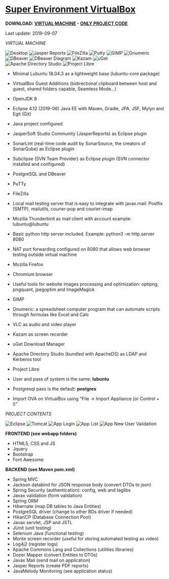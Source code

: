# [Super Environment VirtualBox](https://virtual-machines.github.io/Super-Environment-VirtualBox)

**DOWNLOAD: [VIRTUAL MACHINE](https://github.com/Virtual-Machines/Super-Environment-VirtualBox/releases/download/latest/DavidSuperEnvironment.ova) - [ONLY PROJECT CODE](https://github.com/Virtual-Machines/Super-Environment-VirtualBox/archive/master.zip)**

Last update: 2019-09-07

*VIRTUAL MACHINE*

![Desktop](https://raw.githubusercontent.com/Virtual-Machines/Super-Environment-VirtualBox/master/desktop.png)
![Jasper Reports](https://raw.githubusercontent.com/Virtual-Machines/Super-Environment-VirtualBox/master/jasperreports.png)
![FileZilla](https://raw.githubusercontent.com/Virtual-Machines/Super-Environment-VirtualBox/master/filezilla.png)
![Putty](https://raw.githubusercontent.com/Virtual-Machines/Super-Environment-VirtualBox/master/putty.png)
![GIMP](https://raw.githubusercontent.com/Virtual-Machines/Super-Environment-VirtualBox/master/gimp.png)
![Gnumeric](https://raw.githubusercontent.com/Virtual-Machines/Super-Environment-VirtualBox/master/gnumeric.png)
![DBeaver](https://raw.githubusercontent.com/Virtual-Machines/Super-Environment-VirtualBox/master/dbeaver.png)
![DBeaver Diagram](https://raw.githubusercontent.com/Virtual-Machines/Super-Environment-VirtualBox/master/dbeaverDiagram.png)
![Kazam](https://raw.githubusercontent.com/Virtual-Machines/Super-Environment-VirtualBox/master/kazam.png)
![uGet](https://raw.githubusercontent.com/Virtual-Machines/Super-Environment-VirtualBox/master/uget.png)
![Apache Directory Studio](https://raw.githubusercontent.com/Virtual-Machines/Super-Environment-VirtualBox/master/apacheDirectoryStudio.png)
![Project Libre](https://raw.githubusercontent.com/Virtual-Machines/Super-Environment-VirtualBox/master/projectLibre.png)

- Minimal Lubuntu 18.04.3 as a lightweight base (lubuntu-core package)
- VirtualBox Guest Additions (bidirectional clipboard between host and guest, shared folders capable, Seamless Mode...)
- OpenJDK 8
- Eclipse 4.12 (2019-06) Java EE with Maven, Gradle, JPA, JSF, Mylyn and Egit (Git)
- Java project configured
- JasperSoft Studio Community (JasperReports) as Eclipse plugin
- SonarLint (real-time code audit by SonarSource, the creators of SonarQube) as Eclipse plugin
- Subclipse (SVN Team Provider) as Eclipse plugin (SVN connector installed and configured)
- PostgreSQL and DBeaver
- PuTTy
- FileZilla
- Local mail testing server that is easy to integrate with javax.mail: Postfix (SMTP), mailutils, courier-pop and courier-imap
- Mozilla Thunderbird as mail client with account example: lubuntu@lubuntu
- Basic python http server included. Example: python3 -m http.server 8080
- NAT port forwarding configured on 8080 that allows web browser testing outside virtual machine
- Mozilla Firefox
- Chromium browser
- Useful tools for website images processing and optimization: optipng, pngquant, jpegoptim and ImageMagick
- GIMP
- Gnumeric: a spreadsheet computer program that can automate scripts through formulas like Excel and Calc
- VLC as audio and video player
- Kazam as screen recorder
- uGet Download Manager
- Apache Directory Studio (bundled with ApacheDS) as LDAP and Kerberos tool
- Project Libre


- User and pass of system is the same: **lubuntu**
- Postgresql pass is the default: **postgres**
- Import OVA on VirtualBox using "File -> Import Appliance (or Control + I)"

*PROJECT CONTENTS*

![Eclipse](https://raw.githubusercontent.com/Virtual-Machines/Super-Environment-VirtualBox/master/eclipse.png)
![Tomcat](https://raw.githubusercontent.com/Virtual-Machines/Super-Environment-VirtualBox/master/tomcatRun.png)
![App Login](https://raw.githubusercontent.com/Virtual-Machines/Super-Environment-VirtualBox/master/appLogin.png)
![App List](https://raw.githubusercontent.com/Virtual-Machines/Super-Environment-VirtualBox/master/appList.png)
![App New User Validation](https://raw.githubusercontent.com/Virtual-Machines/Super-Environment-VirtualBox/master/appNewUserValidation.png)

**FRONTEND (see webapp folders)**
- HTML5, CSS and JS
- Jquery
- Bootstrap
- Font Awesome

**BACKEND (see Maven pom.xml)**
- Spring MVC
- Jackson databind for JSON response body (convert DTOs to json)
- Spring Security (authentication): config, web and taglibs
- Javax validation (form validation)
- Spring ORM
- Hibernate (map DB tables to Java Entities)
- PostgreSQL driver (change to other BDs driver if needed)
- HikariCP (Database Connection Pool)
- Javax servlet, JSP and JSTL
- JUnit (unit testing)
- Selenium Java (functional testing)
- Monte screen recorder (useful for storing automated testing as video)
- Log4j2 (register logs)
- Apache Commons Lang and Collections (utilities libraries)
- Dozer Mapper (convert Entities to DTOs)
- Javax Mail (send mail on application)
- Jasper Reports (create PDF reports)
- JavaMelody Monitoring (see application status)
